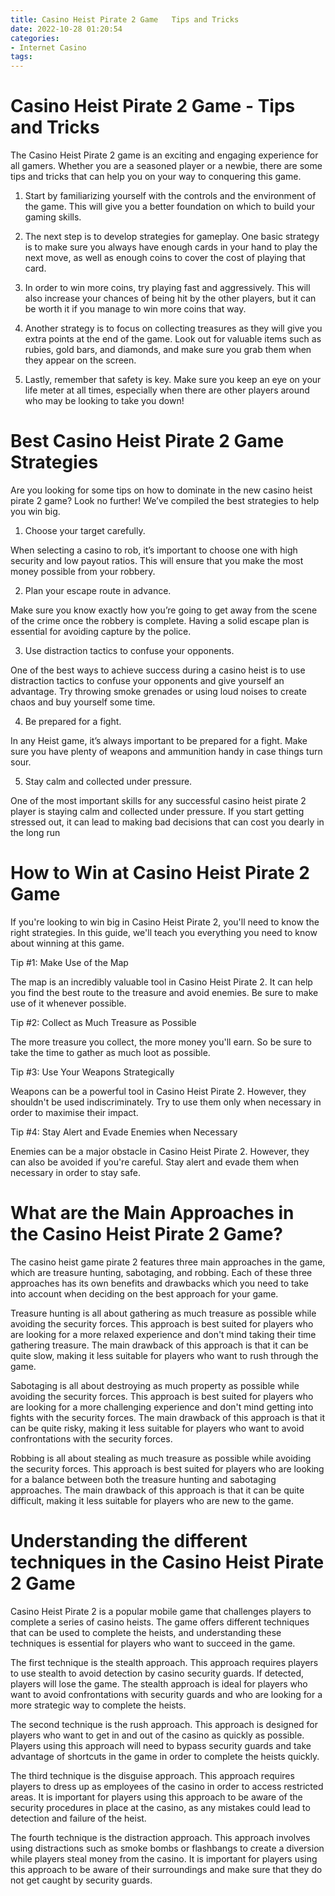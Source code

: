 ```yaml
---
title: Casino Heist Pirate 2 Game   Tips and Tricks
date: 2022-10-28 01:20:54
categories:
- Internet Casino
tags:
---
```



#  Casino Heist Pirate 2 Game - Tips and Tricks

The Casino Heist Pirate 2 game is an exciting and engaging experience for all gamers. Whether you are a seasoned player or a newbie, there are some tips and tricks that can help you on your way to conquering this game.

1. Start by familiarizing yourself with the controls and the environment of the game. This will give you a better foundation on which to build your gaming skills.

2. The next step is to develop strategies for gameplay. One basic strategy is to make sure you always have enough cards in your hand to play the next move, as well as enough coins to cover the cost of playing that card.

3. In order to win more coins, try playing fast and aggressively. This will also increase your chances of being hit by the other players, but it can be worth it if you manage to win more coins that way.

4. Another strategy is to focus on collecting treasures as they will give you extra points at the end of the game. Look out for valuable items such as rubies, gold bars, and diamonds, and make sure you grab them when they appear on the screen.

5. Lastly, remember that safety is key. Make sure you keep an eye on your life meter at all times, especially when there are other players around who may be looking to take you down!

#  Best Casino Heist Pirate 2 Game Strategies

Are you looking for some tips on how to dominate in the new casino heist pirate 2 game? Look no further! We’ve compiled the best strategies to help you win big.

1. Choose your target carefully.

When selecting a casino to rob, it’s important to choose one with high security and low payout ratios. This will ensure that you make the most money possible from your robbery.

2. Plan your escape route in advance.

Make sure you know exactly how you’re going to get away from the scene of the crime once the robbery is complete. Having a solid escape plan is essential for avoiding capture by the police.

3. Use distraction tactics to confuse your opponents.

One of the best ways to achieve success during a casino heist is to use distraction tactics to confuse your opponents and give yourself an advantage. Try throwing smoke grenades or using loud noises to create chaos and buy yourself some time.

4. Be prepared for a fight.

In any Heist game, it’s always important to be prepared for a fight. Make sure you have plenty of weapons and ammunition handy in case things turn sour.


5. Stay calm and collected under pressure.

One of the most important skills for any successful casino heist pirate 2 player is staying calm and collected under pressure. If you start getting stressed out, it can lead to making bad decisions that can cost you dearly in the long run

#  How to Win at Casino Heist Pirate 2 Game

If you're looking to win big in Casino Heist Pirate 2, you'll need to know the right strategies. In this guide, we'll teach you everything you need to know about winning at this game.

Tip #1: Make Use of the Map

The map is an incredibly valuable tool in Casino Heist Pirate 2. It can help you find the best route to the treasure and avoid enemies. Be sure to make use of it whenever possible.

Tip #2: Collect as Much Treasure as Possible

The more treasure you collect, the more money you'll earn. So be sure to take the time to gather as much loot as possible.

Tip #3: Use Your Weapons Strategically

Weapons can be a powerful tool in Casino Heist Pirate 2. However, they shouldn't be used indiscriminately. Try to use them only when necessary in order to maximise their impact.

Tip #4: Stay Alert and Evade Enemies when Necessary

Enemies can be a major obstacle in Casino Heist Pirate 2. However, they can also be avoided if you're careful. Stay alert and evade them when necessary in order to stay safe.

#  What are the Main Approaches in the Casino Heist Pirate 2 Game?

The casino heist game pirate 2 features three main approaches in the game, which are treasure hunting, sabotaging, and robbing. Each of these three approaches has its own benefits and drawbacks which you need to take into account when deciding on the best approach for your game.

Treasure hunting is all about gathering as much treasure as possible while avoiding the security forces. This approach is best suited for players who are looking for a more relaxed experience and don't mind taking their time gathering treasure. The main drawback of this approach is that it can be quite slow, making it less suitable for players who want to rush through the game.

Sabotaging is all about destroying as much property as possible while avoiding the security forces. This approach is best suited for players who are looking for a more challenging experience and don't mind getting into fights with the security forces. The main drawback of this approach is that it can be quite risky, making it less suitable for players who want to avoid confrontations with the security forces.

Robbing is all about stealing as much treasure as possible while avoiding the security forces. This approach is best suited for players who are looking for a balance between both the treasure hunting and sabotaging approaches. The main drawback of this approach is that it can be quite difficult, making it less suitable for players who are new to the game.

#  Understanding the different techniques in the Casino Heist Pirate 2 Game

Casino Heist Pirate 2 is a popular mobile game that challenges players to complete a series of casino heists. The game offers different techniques that can be used to complete the heists, and understanding these techniques is essential for players who want to succeed in the game.

The first technique is the stealth approach. This approach requires players to use stealth to avoid detection by casino security guards. If detected, players will lose the game. The stealth approach is ideal for players who want to avoid confrontations with security guards and who are looking for a more strategic way to complete the heists.

The second technique is the rush approach. This approach is designed for players who want to get in and out of the casino as quickly as possible. Players using this approach will need to bypass security guards and take advantage of shortcuts in the game in order to complete the heists quickly.

The third technique is the disguise approach. This approach requires players to dress up as employees of the casino in order to access restricted areas. It is important for players using this approach to be aware of the security procedures in place at the casino, as any mistakes could lead to detection and failure of the heist.

The fourth technique is the distraction approach. This approach involves using distractions such as smoke bombs or flashbangs to create a diversion while players steal money from the casino. It is important for players using this approach to be aware of their surroundings and make sure that they do not get caught by security guards.